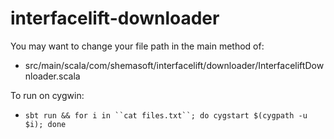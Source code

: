 interfacelift-downloader
========================

You may want to change your file path in the main method of:
 
 - src/main/scala/com/shemasoft/interfacelift/downloader/InterfaceliftDownloader.scala

To run on cygwin:

 - `sbt run && for i in ``cat files.txt``; do cygstart $(cygpath -u $i); done`
